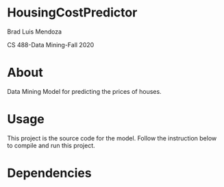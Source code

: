 # HousingCostPredictor

Brad
Luis Mendoza 

CS 488-Data Mining-Fall 2020



# About
Data Mining Model for predicting the prices of houses.


# Usage
This project is the source code for the model. Follow the instruction below to compile and run this project.

# Dependencies 
